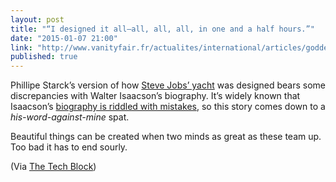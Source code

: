 ```yaml
---
layout: post
title: "“I designed it all—all, all, all, in one and a half hours.”"
date: "2015-01-07 21:00"
link: "http://www.vanityfair.fr/actualites/international/articles/goddess-and-genuises/15409"
published: true
---
```


Phillipe Starck’s version of how [Steve Jobs’ yacht](http://en.m.wikipedia.org/wiki/Venus_(yacht)) was designed bears some discrepancies with Walter Isaacson’s biography. It’s widely known that Isaacson’s [biography is riddled with mistakes](http://daringfireball.net/2012/02/walter_isaacson_steve_jobs), so this story comes down to a *his-word-against-mine* spat.

Beautiful things can be created when two minds as great as these team up. Too bad it has to end sourly. 

(Via [The Tech Block](http://thetechblock.com/philippe-starck-reveals-real-story-behind-steve-jobs-yacht/?comments=1))